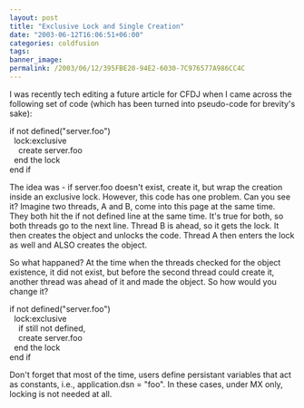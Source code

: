 ```yaml
---
layout: post
title: "Exclusive Lock and Single Creation"
date: "2003-06-12T16:06:51+06:00"
categories: coldfusion 
tags: 
banner_image: 
permalink: /2003/06/12/395FBE20-94E2-6030-7C976577A986CC4C
---
```


I was recently tech editing a future article for CFDJ when I came across the following set of code (which has been turned into pseudo-code for brevity's sake):

if not defined("server.foo")<br>
&nbsp;&nbsp;lock:exclusive<br>
&nbsp;&nbsp;&nbsp;&nbsp;create server.foo<br>
&nbsp;&nbsp;end the lock<br>
end if<br>

The idea was - if server.foo doesn't exist, create it, but wrap the creation inside an exclusive lock. However, this code has one problem. Can you see it? Imagine two threads, A and B, come into this page at the same time. They both hit the if not defined line at the same time. It's true for both, so both threads go to the next line. Thread B is ahead, so it gets the lock. It then creates the object and unlocks the code. Thread A then enters the lock as well and ALSO creates the object.

So what happaned? At the time when the threads checked for the object existence, it did not exist, but before the second thread could create it, another thread was ahead of it and made the object. So how would you change it?

if not defined("server.foo")<br>
&nbsp;&nbsp;lock:exclusive<br>
&nbsp;&nbsp;&nbsp;&nbsp;if still not defined,<br>
&nbsp;&nbsp;&nbsp;&nbsp;create server.foo<br>
&nbsp;&nbsp;end the lock<br>
end if<br>

Don't forget that most of the time, users define persistant variables that act as constants, i.e., application.dsn = "foo". In these cases, under MX only, locking is not needed at all.
